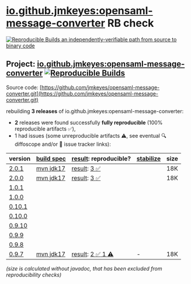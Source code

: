 [io.github.jmkeyes:opensaml-message-converter](https://central.sonatype.com/artifact/io.github.jmkeyes/opensaml-message-converter/versions) RB check
=======

[![Reproducible Builds](https://reproducible-builds.org/images/logos/rb.svg) an independently-verifiable path from source to binary code](https://reproducible-builds.org/)

## Project: [io.github.jmkeyes:opensaml-message-converter](https://central.sonatype.com/artifact/io.github.jmkeyes/opensaml-message-converter/versions) [![Reproducible Builds](https://img.shields.io/endpoint?url=https://raw.githubusercontent.com/jvm-repo-rebuild/reproducible-central/master/content/io/github/jmkeyes/opensaml-message-converter/badge.json)](https://github.com/jvm-repo-rebuild/reproducible-central/blob/master/content/io/github/jmkeyes/opensaml-message-converter/README.md)

Source code: [https://github.com/jmkeyes/opensaml-message-converter.git](https://github.com/jmkeyes/opensaml-message-converter.git)

rebuilding **3 releases** of io.github.jmkeyes:opensaml-message-converter:
- **2** releases were found successfully **fully reproducible** (100% reproducible artifacts :white_check_mark:),
- 1 had issues (some unreproducible artifacts :warning:, see eventual :mag: diffoscope and/or :memo: issue tracker links):

| version | [build spec](/BUILDSPEC.md) | [result](https://reproducible-builds.org/docs/jvm/): reproducible? | [stabilize](https://github.com/google/oss-rebuild/blob/main/cmd/stabilize/README.md) | size |
| -- | --------- | ------ | ------ | -- |
| [2.0.1](https://central.sonatype.com/artifact/io.github.jmkeyes/opensaml-message-converter/2.0.1/pom) | [mvn jdk17](opensaml-message-converter-2.0.1.buildspec) | [result](opensaml-message-converter-2.0.1.buildinfo): [3 :white_check_mark: ](opensaml-message-converter-2.0.1.buildcompare) | | 18K |
| [2.0.0](https://central.sonatype.com/artifact/io.github.jmkeyes/opensaml-message-converter/2.0.0/pom) | [mvn jdk17](opensaml-message-converter-2.0.0.buildspec) | [result](opensaml-message-converter-2.0.0.buildinfo): [3 :white_check_mark: ](opensaml-message-converter-2.0.0.buildcompare) | | 18K |
| [1.0.1](https://central.sonatype.com/artifact/io.github.jmkeyes/opensaml-message-converter/1.0.1/pom) | | | |
| [1.0.0](https://central.sonatype.com/artifact/io.github.jmkeyes/opensaml-message-converter/1.0.0/pom) | | | |
| [0.10.1](https://central.sonatype.com/artifact/io.github.jmkeyes/opensaml-message-converter/0.10.1/pom) | | | |
| [0.10.0](https://central.sonatype.com/artifact/io.github.jmkeyes/opensaml-message-converter/0.10.0/pom) | | | |
| [0.9.10](https://central.sonatype.com/artifact/io.github.jmkeyes/opensaml-message-converter/0.9.10/pom) | | | |
| [0.9.9](https://central.sonatype.com/artifact/io.github.jmkeyes/opensaml-message-converter/0.9.9/pom) | | | |
| [0.9.8](https://central.sonatype.com/artifact/io.github.jmkeyes/opensaml-message-converter/0.9.8/pom) | | | |
| [0.9.7](https://central.sonatype.com/artifact/io.github.jmkeyes/opensaml-message-converter/0.9.7/pom) | [mvn jdk17](opensaml-message-converter-0.9.7.buildspec) | [result](opensaml-message-converter-0.9.7.buildinfo): [2 :white_check_mark:  1 :warning:](opensaml-message-converter-0.9.7.buildcompare) | - | 18K |

<i>(size is calculated without javadoc, that has been excluded from reproducibility checks)</i>
